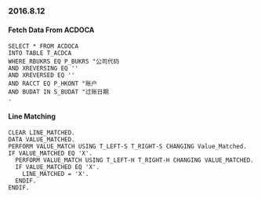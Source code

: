 ### 2016.8.12
#### Fetch Data From ACDOCA
```ABAP
SELECT * FROM ACDOCA
INTO TABLE T_ACDCA
WHERE RBUKRS EQ P_BUKRS "公司代码
AND XREVERSING EQ ''
AND XREVERSED EQ ''
AND RACCT EQ P_HKONT "账户
AND BUDAT IN S_BUDAT "过账日期
.
```
#### Line Matching
```ABAP
CLEAR LINE_MATCHED.
DATA VALUE_MATCHED.
PERFORM VALUE_MATCH USING T_LEFT-S T_RIGHT-S CHANGING Value_Matched.
IF VALUE_MATCHED EQ 'X'.
  PERFORM VALUE_MATCH USING T_LEFT-H T_RIGHT-H CHANGING VALUE_MATCHED.
  IF VALUE_MATCHED EQ 'X'.
    LINE_MATCHED = 'X'.
  ENDIF.
ENDIF.
```
